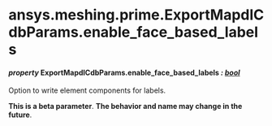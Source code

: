 # ansys.meshing.prime.ExportMapdlCdbParams.enable_face_based_labels



#### *property* ExportMapdlCdbParams.enable_face_based_labels *: [bool](https://docs.python.org/3.11/library/functions.html#bool)*

Option to write element components for labels.

**This is a beta parameter**. **The behavior and name may change in the future**.

<!-- !! processed by numpydoc !! -->
